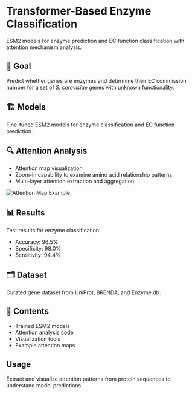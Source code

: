 # Transformer-Based Enzyme Classification

ESM2 models for enzyme prediction and EC function classification with attention mechanism analysis.

## 🎯 Goal

Predict whether genes are enzymes and determine their EC commission number for a set of *S. cerevisiae* genes with unknown functionality.

## 🏗 Models

Fine-tuned ESM2 models for enzyme classification and EC function prediction.

## 🔍 Attention Analysis

- Attention map visualization 
- Zoom-in capability to examine amino acid relationship patterns
- Multi-layer attention extraction and aggregation

![Attention Map Example](images/attention_example.png)


## 📊 Results

Test results for enzyme classification:
- Accuracy: 96.5%
- Specificity: 98.0% 
- Sensitivity: 94.4%

## 🗂 Dataset

Curated gene dataset from UniProt, BRENDA, and Enzyme.db.


## 📁 Contents

- Trained ESM2 models
- Attention analysis code
- Visualization tools
- Example attention maps

## Usage

Extract and visualize attention patterns from protein sequences to understand model predictions.
